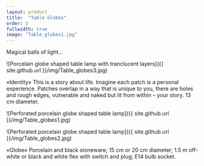 ```yaml
---
layout: product
title:  "Table Globes"
order: 5
fullwidth: true
image: "Table_globes1.jpg"
---
```


Magical balls of light…

![Porcelain globe shaped table lamp with tranclucent layers]({{ site.github.url }}/img/Table_globes3.jpg)

«Identity»
This is a story about life. Imagine each patch is a personal experience. Patches overlap in a way that is unique to you, there are holes and rough edges, vulnerable and naked but lit from within – your story.
13 cm diameter.

![Perforated porcelain globe shaped table lamp]({{ site.github.url }}/img/Table_globes1.jpg)

![Perforated porcelain globe shaped table lamp]({{ site.github.url }}/img/Table_globes2.jpg)

«Globe» 
Porcelain and black stoneware; 15 cm or 20 cm diameter; 1.5 m off-white or black and white flex with switch and plug; E14 bulb socket.
